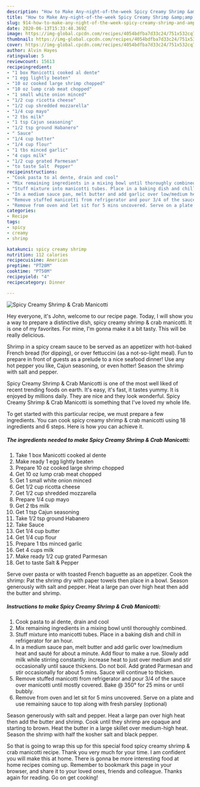 ```yaml
---
description: "How to Make Any-night-of-the-week Spicy Creamy Shrimp &amp;amp; Crab Manicotti"
title: "How to Make Any-night-of-the-week Spicy Creamy Shrimp &amp;amp; Crab Manicotti"
slug: 914-how-to-make-any-night-of-the-week-spicy-creamy-shrimp-and-amp-crab-manicotti
date: 2020-06-13T15:33:48.369Z
image: https://img-global.cpcdn.com/recipes/4054bdfba7d33c24/751x532cq70/spicy-creamy-shrimp-crab-manicotti-recipe-main-photo.jpg
thumbnail: https://img-global.cpcdn.com/recipes/4054bdfba7d33c24/751x532cq70/spicy-creamy-shrimp-crab-manicotti-recipe-main-photo.jpg
cover: https://img-global.cpcdn.com/recipes/4054bdfba7d33c24/751x532cq70/spicy-creamy-shrimp-crab-manicotti-recipe-main-photo.jpg
author: Alvin Hayes
ratingvalue: 5
reviewcount: 15613
recipeingredient:
- "1 box Manicotti cooked al dente"
- "1 egg lightly beaten"
- "10 oz cooked large shrimp chopped"
- "10 oz lump crab meat chopped"
- "1 small white onion minced"
- "1/2 cup ricotta cheese"
- "1/2 cup shredded mozzarella"
- "1/4 cup mayo"
- "2 tbs milk"
- "1 tsp Cajun seasoning"
- "1/2 tsp ground Habanero"
- " Sauce"
- "1/4 cup butter"
- "1/4 cup flour"
- "1 tbs minced garlic"
- "4 cups milk"
- "1/2 cup grated Parmesan"
- "to taste Salt  Pepper"
recipeinstructions:
- "Cook pasta to al dente, drain and cool"
- "Mix remaining ingredients in a mixing bowl until thoroughly combined."
- "Stuff mixture into manicotti tubes. Place in a baking dish and chill in refrigerator for an hour."
- "In a medium sauce pan, melt butter and add garlic over low/medium heat and sauté for about a minute. Add flour to make a rue. Slowly add milk while stirring constantly. increase heat to just over medium and stir occasionally until sauce thickens. Do not boil. Add grated Parmesan and stir occasionally for about 5 mins. Sauce will continue to thicken."
- "Remove stuffed manicotti from refrigerator and pour 3/4 of the sauce over manicotti until mostly covered. Bake @ 350° for 25 mins or until bubbly."
- "Remove from oven and let sit for 5 mins uncovered. Serve on a plate and use remaining sauce to top along with fresh parsley (optional)"
categories:
- Recipe
tags:
- spicy
- creamy
- shrimp

katakunci: spicy creamy shrimp 
nutrition: 112 calories
recipecuisine: American
preptime: "PT20M"
cooktime: "PT50M"
recipeyield: "4"
recipecategory: Dinner

---
```



![Spicy Creamy Shrimp &amp; Crab Manicotti](https://img-global.cpcdn.com/recipes/4054bdfba7d33c24/751x532cq70/spicy-creamy-shrimp-crab-manicotti-recipe-main-photo.jpg)

Hey everyone, it's John, welcome to our recipe page. Today, I will show you a way to prepare a distinctive dish, spicy creamy shrimp &amp; crab manicotti. It is one of my favorites. For mine, I'm gonna make it a bit tasty. This will be really delicious.

Shrimp in a spicy cream sauce to be served as an appetizer with hot-baked French bread (for dipping), or over fettuccini (as a not-so-light meal). Fun to prepare in front of guests as a prelude to a nice seafood dinner! Use any hot pepper you like, Cajun seasoning, or even hotter! Season the shrimp with salt and pepper.

Spicy Creamy Shrimp &amp; Crab Manicotti is one of the most well liked of recent trending foods on earth. It's easy, it's fast, it tastes yummy. It is enjoyed by millions daily. They are nice and they look wonderful. Spicy Creamy Shrimp &amp; Crab Manicotti is something that I've loved my whole life.


To get started with this particular recipe, we must prepare a few ingredients. You can cook spicy creamy shrimp &amp; crab manicotti using 18 ingredients and 6 steps. Here is how you can achieve it.

<!--inarticleads1-->

##### The ingredients needed to make Spicy Creamy Shrimp &amp; Crab Manicotti:

1. Take 1 box Manicotti cooked al dente
1. Make ready 1 egg lightly beaten
1. Prepare 10 oz cooked large shrimp chopped
1. Get 10 oz lump crab meat chopped
1. Get 1 small white onion minced
1. Get 1/2 cup ricotta cheese
1. Get 1/2 cup shredded mozzarella
1. Prepare 1/4 cup mayo
1. Get 2 tbs milk
1. Get 1 tsp Cajun seasoning
1. Take 1/2 tsp ground Habanero
1. Take  Sauce
1. Get 1/4 cup butter
1. Get 1/4 cup flour
1. Prepare 1 tbs minced garlic
1. Get 4 cups milk
1. Make ready 1/2 cup grated Parmesan
1. Get to taste Salt &amp; Pepper


Serve over pasta or with toasted French baguette as an appetizer. Cook the shrimp: Pat the shrimp dry with paper towels then place in a bowl. Season generously with salt and pepper. Heat a large pan over high heat then add the butter and shrimp. 

<!--inarticleads2-->

##### Instructions to make Spicy Creamy Shrimp &amp; Crab Manicotti:

1. Cook pasta to al dente, drain and cool
1. Mix remaining ingredients in a mixing bowl until thoroughly combined.
1. Stuff mixture into manicotti tubes. Place in a baking dish and chill in refrigerator for an hour.
1. In a medium sauce pan, melt butter and add garlic over low/medium heat and sauté for about a minute. Add flour to make a rue. Slowly add milk while stirring constantly. increase heat to just over medium and stir occasionally until sauce thickens. Do not boil. Add grated Parmesan and stir occasionally for about 5 mins. Sauce will continue to thicken.
1. Remove stuffed manicotti from refrigerator and pour 3/4 of the sauce over manicotti until mostly covered. Bake @ 350° for 25 mins or until bubbly.
1. Remove from oven and let sit for 5 mins uncovered. Serve on a plate and use remaining sauce to top along with fresh parsley (optional)


Season generously with salt and pepper. Heat a large pan over high heat then add the butter and shrimp. Cook until they shrimp are opaque and starting to brown. Heat the butter in a large skillet over medium-high heat. Season the shrimp with half the kosher salt and black pepper. 

So that is going to wrap this up for this special food spicy creamy shrimp &amp; crab manicotti recipe. Thank you very much for your time. I am confident you will make this at home. There is gonna be more interesting food at home recipes coming up. Remember to bookmark this page in your browser, and share it to your loved ones, friends and colleague. Thanks again for reading. Go on get cooking!
